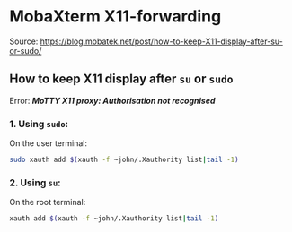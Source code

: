 # MobaXterm X11-forwarding

Source: https://blog.mobatek.net/post/how-to-keep-X11-display-after-su-or-sudo/  

## How to keep X11 display after `su` or `sudo`

Error: ***MoTTY X11 proxy: Authorisation not recognised***

### 1. Using `sudo`:
On the user terminal:
```bash
sudo xauth add $(xauth -f ~john/.Xauthority list|tail -1)
```

### 2. Using `su`:
On the root terminal:
```bash
xauth add $(xauth -f ~john/.Xauthority list|tail -1)
```
